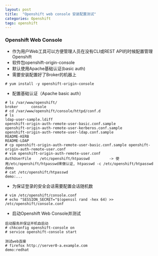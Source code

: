 ```yaml
---
layout: post
title:  "Openshift web console 安装配置测试"
categories: Openshift
tags: openshift
---
```


### Openshift Web Console

*    作为用户Web工具可以方便管理人员在没有CLI或REST API的时候配置管理Openshift
*    软件包openshift-origin-console
*    默认使用Apache基础认证(basic auth)
*    需要安装配置好了Broker的机器上

```
# yum install -y openshift-origin-console
```

*    配置基础认证（Apache basic auth）

```
# ls /var/www/openshift/
broker      console
# cd /var/www/openshift/console/httpd/conf.d
# ls
ldap-user-sample.ldiff
openshift-origin-auth-remote-user-basic.conf.sample
openshift-origin-auth-remote-user-kerberos.conf.sample
openshift-origin-auth-remote-user-ldap.conf.sample
README-KERB
README-LDAP
# cp openshift-origin-auth-remote-user-basic.conf.sample openshift-origin-auth-remote-user.conf
# vim openshift-origin-auth-remote-user.conf
AuthUserFile    /etc/openshift/htpasswd         -> 使用/etc/openshift/htpasswd来做认证, htpasswd -c /etc/openshift/htpasswd demo
# cat /etc/openshift/htpasswd
demo:...
```

*    为保证登录的安全会话需要配置会话随机数

```
# vim /etc/openshift/console.conf
# echo "SESSION_SECRET="$(openssl rand -hex 64) >> /etc/openshift/console.conf
```

*    启动Openshift Web Console并测试

```
启动服务并保证开机自启动
# chkconfig openshift-console on 
# service openshift-console start

测试web连接
# firefox http://server0-a.example.com
demo:redhat
```
